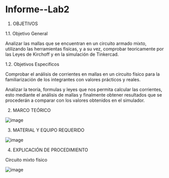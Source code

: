 # Informe--Lab2
1. OBJETIVOS

1.1. Objetivo General

Analizar las mallas que se encuentran en un circuito armado mixto, utilizando las herramientas fisícas, y a su vez, comprobar teoricamente por las Leyes de Kirchoff y en la simulación de Tinkercad.

1.2. Objetivos Especificos

Comprobar el análisis de corrientes en mallas en un circuito físico para la familiarización de los integrantes con valores prácticos y reales.

Analizar la teoría, formulas y leyes que nos permita calcular las corrientes, esto mediante el análisis de mallas y finalmente obtener resultados que se procederán a comparar con los valores obtenidos en el simulador.

2. MARCO TEÓRICO

![image](https://user-images.githubusercontent.com/116834366/202751312-84c39d2c-46b5-421a-b49e-0772d7910152.png)

3. MATERIAL Y  EQUIPO REQUERIDO

 ![image](https://user-images.githubusercontent.com/116834366/202754114-cd37e371-7c2d-40ac-a140-5980d918a0b7.png)

4. EXPLICACIÓN DE PROCEDIMIENTO

Circuito mixto físico

![image](https://user-images.githubusercontent.com/116834366/202758269-a775fed5-8101-4d10-a4af-3e75b39ab89c.png)


